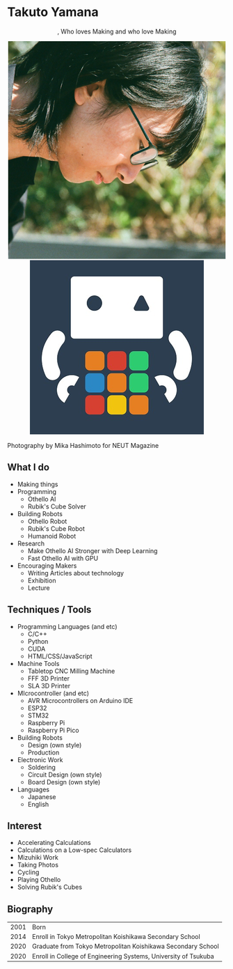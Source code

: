 # Takuto Yamana

<div style="text-align:center">, Who loves Making and who love Making</div>

<div style="text-align:center">

<img class="pic2" src="img/face.png" alt="Takuto Yamana"><img class="pic2" src="img/icon.jpg" alt="Nyanyan">

</div>

Photography by Mika Hashimoto for NEUT Magazine



## What I do

<ul>
    <li>Making things</li>
    <li>Programming
        <ul>
            <li>Othello AI</li>
            <li>Rubik's Cube Solver</li>
        </ul>
    </li>
    <li>Building Robots
        <ul>
            <li>Othello Robot</li>
            <li>Rubik's Cube Robot</li>
            <li>Humanoid Robot</li>
        </ul>
    </li>
  	<li>Research
        <ul>
            <li>Make Othello AI Stronger with Deep Learning</li>
            <li>Fast Othello AI with GPU</li>
        </ul>
    </li>
    <li>Encouraging Makers
        <ul>
            <li>Writing Articles about technology</li>
            <li>Exhibition</li>
            <li>Lecture</li>
        </ul>
    </li>
</ul>



## Techniques / Tools

<ul>
    <li>Programming Languages (and etc)
        <ul>
            <li>C/C++</li>
            <li>Python</li>
            <li>CUDA</li>
            <li>HTML/CSS/JavaScript</li>
        </ul>
    </li>
    <li>Machine Tools
        <ul>
            <li>Tabletop CNC Milling Machine</li>
            <li>FFF 3D Printer</li>
            <li>SLA 3D Printer</li>
        </ul>
    </li>
    <li>MIcrocontroller (and etc)
        <ul>
            <li>AVR Microcontrollers on Arduino IDE</li>
            <li>ESP32</li>
            <li>STM32</li>
            <li>Raspberry Pi</li>
            <li>Raspberry Pi Pico</li>
        </ul>
    </li>
    <li>Building Robots
        <ul>
            <li>Design (own style)</li>
            <li>Production</li>
        </ul>
    </li>
    <li>Electronic Work
        <ul>
            <li>Soldering</li>
            <li>Circuit Design (own style)</li>
            <li>Board Design (own style)</li>
        </ul>
    </li>
    <li>Languages
        <ul>
            <li>Japanese</li>
            <li>English</li>
        </ul>
    </li>
</ul>



## Interest

<ul>
	<li>Accelerating Calculations</li>
    <li>Calculations on a Low-spec Calculators</li>
    <li>Mizuhiki Work</li>
    <li>Taking Photos</li>
    <li>Cycling</li>
    <li>Playing Othello</li>
    <li>Solving Rubik's Cubes</li>
</ul>



## Biography
<div class="table_wrapper"><table><tbody>
<tr>
<td>2001</td>
<td>Born</td>
</tr>
<tr>
<td>2014</td>
<td>Enroll in Tokyo Metropolitan Koishikawa Secondary School</td>
</tr>
<tr>
<td>2020</td>
<td>Graduate from Tokyo Metropolitan Koishikawa Secondary School</td>
</tr>
<tr>
<td>2020</td>
<td>Enroll in College of Engineering Systems, University of Tsukuba</td>
</tr>
    </tbody></table></div>
